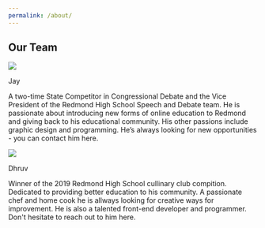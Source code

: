 ```yaml
---
permalink: /about/
---
```

<head>
    <meta charset="UTF-8" />
    <meta name="viewport" content="width=device-width, initial-scale=1.0" />
    <meta http-equiv="X-UA-Compatible" content="ie=edge" />
<link rel="stylesheet" href="https://jayd1903.github.io/mm-github-pages-starter/css/main.css" />
  </head>
  <body>
    <!--navigation ends-->
    <!--main-->
    <div class = "lol">
    <div class="spaceblock"></div>
       <h2>
       Our Team
        </h2>
        <div class="spaceblock"></div>
     </div>
     <div class="bioblue">
     <div class="guypicture">
     <img src="https://images.pexels.com/photos/1681010/pexels-photo-1681010.jpeg?auto=compress&cs=tinysrgb&dpr=2&h=750&w=1260" /><p>Jay</p>
     </div>
     <div class="guywords">
     <p>A two-time State Competitor in Congressional Debate and the Vice President of the Redmond High School Speech and Debate team. He is passionate about introducing new forms of online education to Redmond and giving back to his educational community. His other passions include graphic design and programming. He’s always looking for new opportunities - you can contact him here.</p>
     </div>
     </div>
     <div class="biogreen">
     <div class="guypicture">
     <img src="https://images.pexels.com/photos/1681010/pexels-photo-1681010.jpeg?auto=compress&cs=tinysrgb&dpr=2&h=750&w=1260" /><p>Dhruv</p>
     </div>
     <div class="guywords">
     <p>Winner of the 2019 Redmond High School cullinary club compition. Dedicated to providing better education to his community. A passionate chef and home cook he is allways looking for creative ways for improvement. He is also a talented front-end developer and programmer. Don't hesitate to reach out to him here.</p>
     </div>
     </div>
    <!--content ends-->
  </body>


